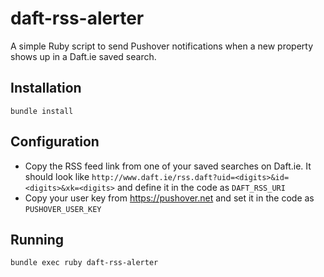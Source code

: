 # daft-rss-alerter

A simple Ruby script to send Pushover notifications when a new property shows up in a Daft.ie saved search.

## Installation

`bundle install`

## Configuration

- Copy the RSS feed link from one of your saved searches on Daft.ie. It should look like `http://www.daft.ie/rss.daft?uid=<digits>&id=<digits>&xk=<digits>` and define it in the code as `DAFT_RSS_URI`
- Copy your user key from https://pushover.net and set it in the code as `PUSHOVER_USER_KEY`

## Running

`bundle exec ruby daft-rss-alerter`

